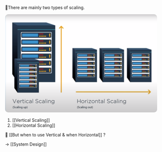  
 📌There are mainly two types of scaling. 

 <img src="types-of-scaling.png" width=500 style="border-radius: 10px" />
 
 1. [[Vertical Scaling]] 
 2. [[Horizontal Scaling]]

🤔 [[But when to use Vertical & when Horizontal]] ?

→ [[System Design]]